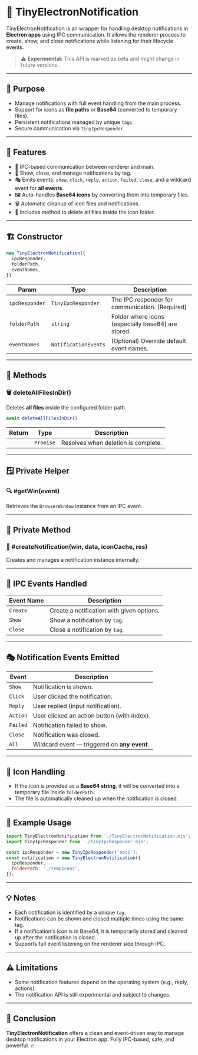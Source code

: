 # 🔔 TinyElectronNotification

TinyElectronNotification is an wrapper for handling desktop notifications in **Electron apps** using IPC communication. It allows the renderer process to create, show, and close notifications while listening for their lifecycle events.

> ⚠️ **Experimental:** This API is marked as beta and might change in future versions.

---

## 🎯 Purpose

- Manage notifications with full event handling from the main process.
- Support for icons as **file paths** or **Base64** (converted to temporary files).
- Persistent notifications managed by unique `tags`.
- Secure communication via `TinyIpcResponder`.

---

## 🚀 Features

- 🔗 IPC-based communication between renderer and main.
- 🔔 Show, close, and manage notifications by tag.
- 🎭 Emits events: `show`, `click`, `reply`, `action`, `failed`, `close`, and a wildcard event for **all events**.
- 🖼️ Auto-handles **Base64 icons** by converting them into temporary files.
- 🗑️ Automatic cleanup of icon files and notifications.
- 🧽 Includes method to delete all files inside the icon folder.

---

## 🏗️ Constructor

```js
new TinyElectronNotification({
  ipcResponder,
  folderPath,
  eventNames,
})
```

| Param          | Type                 | Description                                        |
| -------------- | -------------------- | -------------------------------------------------- |
| `ipcResponder` | `TinyIpcResponder`   | The IPC responder for communication. (Required)    |
| `folderPath`   | `string`             | Folder where icons (especially base64) are stored. |
| `eventNames`   | `NotificationEvents` | (Optional) Override default event names.           |

---

## 🧠 Methods

### 🗑️ deleteAllFilesInDir()

Deletes **all files** inside the configured folder path.

```js
await deleteAllFilesInDir()
```

| Return | Type      | Description                         |
| ------ | --------- | ----------------------------------- |
|        | `Promise` | Resolves when deletion is complete. |

---

## 🪟 Private Helper

### 🔍 #getWin(event)

Retrieves the `BrowserWindow` instance from an IPC event.

---

## 🔐 Private Method

### 🔧 #createNotification(win, data, iconCache, res)

Creates and manages a notification instance internally.

---

## 📡 IPC Events Handled

| Event Name | Description                               |
| ---------- | ----------------------------------------- |
| `Create`   | Create a notification with given options. |
| `Show`     | Show a notification by `tag`.             |
| `Close`    | Close a notification by `tag`.            |

---

## 🎭 Notification Events Emitted

| Event    | Description                                  |
| -------- | -------------------------------------------- |
| `Show`   | Notification is shown.                       |
| `Click`  | User clicked the notification.               |
| `Reply`  | User replied (input notification).           |
| `Action` | User clicked an action button (with index).  |
| `Failed` | Notification failed to show.                 |
| `Close`  | Notification was closed.                     |
| `All`    | Wildcard event — triggered on **any event**. |

---

## 🎨 Icon Handling

* If the icon is provided as a **Base64 string**, it will be converted into a temporary file inside `folderPath`.
* The file is automatically cleaned up when the notification is closed.

---

## 🧠 Example Usage

```js
import TinyElectronNotification from './TinyElectronNotification.mjs';
import TinyIpcResponder from './TinyIpcResponder.mjs';

const ipcResponder = new TinyIpcResponder('noti');
const notification = new TinyElectronNotification({
  ipcResponder,
  folderPath: './tempIcons',
});
```

---

## 💡 Notes

* Each notification is identified by a unique `tag`.
* Notifications can be shown and closed multiple times using the same tag.
* If a notification's icon is in Base64, it is temporarily stored and cleaned up after the notification is closed.
* Supports full event listening on the renderer side through IPC.

---

## ⚠️ Limitations

* Some notification features depend on the operating system (e.g., reply, actions).
* The notification API is still experimental and subject to changes.

---

## 🏁 Conclusion

**TinyElectronNotification** offers a clean and event-driven way to manage desktop notifications in your Electron app. Fully IPC-based, safe, and powerful. 🔥

